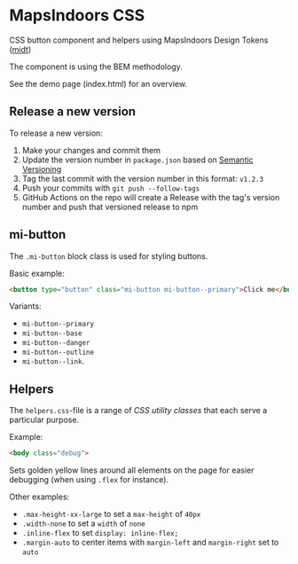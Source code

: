 # MapsIndoors CSS

CSS button component and helpers using MapsIndoors Design Tokens ([midt](https://www.npmjs.com/package/@mapsindoors/midt))

The component is using the BEM methodology.

See the demo page (index.html) for an overview.

## Release a new version

To release a new version:

1. Make your changes and commit them
1. Update the version number in `package.json` based on [Semantic Versioning](https://semver.org)
1. Tag the last commit with the version number in this format: `v1.2.3`
1. Push your commits with `git push --follow-tags`
1. GitHub Actions on the repo will create a Release with the tag's version number and push that versioned release to npm

## mi-button

The `.mi-button` block class is used for styling buttons.

Basic example:

```html
<button type="button" class="mi-button mi-button--primary">Click me</button>
```

Variants:

- `mi-button--primary`
- `mi-button--base`
- `mi-button--danger`
- `mi-button--outline`
- `mi-button--link`.

## Helpers

The `helpers.css`-file is a range of _CSS utility classes_ that each serve a particular purpose.

Example:

```html
<body class="debug">
```

Sets golden yellow lines around all elements on the page for easier debugging (when using `.flex` for instance).

Other examples:

- `.max-height-xx-large` to set a `max-height` of `40px`
- `.width-none` to set a `width` of `none`
- `.inline-flex` to set `display: inline-flex;`
- `.margin-auto` to center items with `margin-left` and `margin-right` set to `auto`
